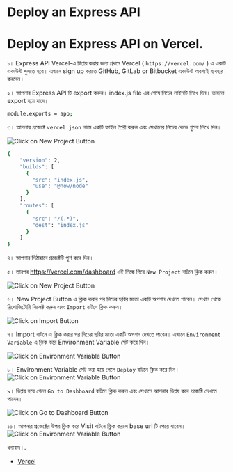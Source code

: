 # Deploy an Express API


# Deploy an Express API on Vercel.

১। Express API  Vercel-এ ডিপ্লয় করার জন্য প্রথমে Vercel ( `https://vercel.com/` ) এ একটি একাউন্ট খুলতে হবে। এখানে sign up করতে GitHub, GitLab or Bitbucket একাউন্ট অবশ্যই ব্যবহার করবেন। 

২। আপনার Express API টি export করুন। index.js file এর শেষে নিচের লাইনটি লিখে দিন। তাহলে export হয়ে যাবে। 
```bash
module.exports = app;
```

৩। আপনার প্রজেক্টে `vercel.json` নামে একটি ফাইল তৈরী করুন এবং সেখানের নিচের কোড গুলো লিখে দিন। 

<img src='https://i.ibb.co/RDmv2zd/a.png' alt="Click on New Project Button"/>

```bash
{
    "version": 2,
    "builds": [
      {
        "src": "index.js",
        "use": "@now/node"
      }
    ],
    "routes": [
      {
        "src": "/(.*)",
        "dest": "index.js"
      }
    ]
}
```

৪। আপনার গিঠাহাবে প্রজেক্টটি পুশ করে দিন। 

৫। তারপর https://vercel.com/dashboard এই লিঙ্কে গিয়ে `New Project` বাটনে ক্লিক করুন।

<img src='https://i.ibb.co/c1FN0k9/image.jpg' alt="Click on New Project Button"/>


৬। New Project Button এ ক্লিক করার পর নিচের ছবির মতো একটি অপশন দেখতে পাবেন। সেখান থেকে রিপোজিটোরি সিলেক্ট করুন এবং `Import` বাটনে ক্লিক করুন।

<img src='https://i.ibb.co/KNYHhCN/rrrr.png' alt="Click on Import Button"/>

৭। Import বাটনে এ ক্লিক করার পর নিচের ছবির মতো একটি অপশন দেখতে পাবেন। এখানে `Environment Variable` এ ক্লিক করে Environment Variable সেট করে দিন। 

<img src='https://i.ibb.co/VY28hRF/Inked444-LI.jpg' alt="Click on Environment Variable Button"/>

৮। Environment Variable সেট করা হয়ে গেলে `Deploy` বাটনে ক্লিক করে দিন। 
<img src='https://i.ibb.co/PFbCTWr/6666.png' alt="Click on Environment Variable Button"/>

৯। ডিপ্লয় হয়ে গেলে `Go to Dashboard` বাটনে ক্লিক করুন এবং সেখানে আপনার ডিপ্লয় করে প্রজেক্টি দেখতে পাবেন।

<img src='https://i.ibb.co/wc3kzyZ/image.png' alt="Click on Go to Dashboard Button"/>


১০। আপনার প্রজেক্টের উপর ক্লিক করে Visit বাটনে ক্লিক করলে base url টি পেয়ে যাবেন। 
<img src='https://i.ibb.co/Dp7ynvx/image.png' alt="Click on Environment Variable Button"/>

ধন্যবাদ।.
- <a href="https://github.com/fahimahammed/express-on-vercel/blob/main/deploy_in_vercel.md">Vercel</a>
